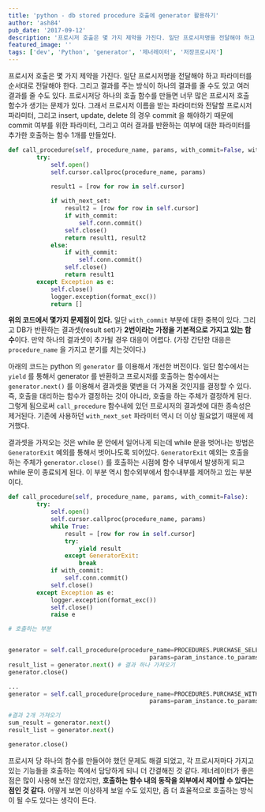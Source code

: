 ```yaml
---
title: 'python - db stored procedure 호출에 generator 활용하기'
author: 'ash84'
pub_date: '2017-09-12'
description: '프로시저 호출은 몇 가지 제약을 가진다. 일단 프로시저명을 전달해야 하고 파라미터를 순서대로 전달해야 한다. 그리고 결과를 주는 방식이 하나의 결과를 줄 수도 있고 여러 결과를 줄 수도 있다. 프로시저당 하나의 호출 함수를 만들면 너무 많은 프로시저 호출 함수가 생기는 문제가 있다. 그래서 프로시저 이름을 받는 파라미터와 전달할 프로시저 파라미터, 그리고 insert, update, delete 의 경우 commit 을 해야하기 때문에 commit 여부를 위한 파라미터, 그리고 여러 결과를 반환하는 여부에 대한 파라미터를 추가한 호'
featured_image: ''
tags: ['dev', 'Python', 'generator', '제너레이터', '저장프로시저']
---
```


프로시저 호출은 몇 가지 제약을 가진다. 일단 프로시저명을 전달해야 하고 파라미터를 순서대로 전달해야 한다. 그리고 결과를 주는 방식이 하나의 결과를 줄 수도 있고 여러 결과를 줄 수도 있다. 프로시저당 하나의 호출 함수를 만들면 너무 많은 프로시저 호출 함수가 생기는 문제가 있다. 그래서 프로시저 이름을 받는 파라미터와 전달할 프로시저 파라미터, 그리고 insert, update, delete 의 경우 commit 을 해야하기 때문에 commit 여부를 위한 파라미터, 그리고 여러 결과를 반환하는 여부에 대한 파라미터를 추가한 호출하는 함수 1개를 만들었다. 

```python 
def call_procedure(self, procedure_name, params, with_commit=False, with_next_set=False):
        try:
            self.open() 
            self.cursor.callproc(procedure_name, params)

            result1 = [row for row in self.cursor]
            
            if with_next_set:
                result2 = [row for row in self.cursor] 
                if with_commit: 
                    self.conn.commit() 
                self.close()
                return result1, result2
            else:
                if with_commit: 
                    self.conn.commit() 
                self.close()
                return result1
        except Exception as e:
            self.close()
            logger.exception(format_exc())
            return []
```

**위의 코드에서 몇가지 문제점이 있다.** 일단 `with_commit` 부분에 대한 중복이 있다. 그리고 DB가 반환하는 결과셋(result set)가 **2번이라는 가정을 기본적으로 가지고 있는 함수**이다. 만약 하나의 결과셋이 추가될 경우 대응이 어렵다. (가장 간단한 대응은 `procedure_name` 을 가지고 분기를 치는것이다.) 

아래의 코드는 python 의 `generator` 를 이용해서 개선한 버전이다. 일단 함수에서는 `yield` 를 통해서 generator 를 반환하고 프로시저를 호출하는 함수에서는 `generator.next()` 를 이용해서 결과셋을 몇번을 더 가져올 것인지를 결정할 수 있다. 즉, 호출을 대리하는 함수가 결정하는 것이 아니라, 호출을 하는 주체가 결정하게 된다. 그렇게 됨으로써 `call_procedure` 함수내에 있던 프로시저의 결과셋에 대한 종속성은 제거된다. 기존에 사용하던 `with_next_set` 파라미터 역시 더 이상 필요없기 때문에 제거했다. 

결과셋을 가져오는 것은 while 문 안에서 일어나게 되는데 while 문을 벗어나는 방법은 `GeneratorExit` 예외를 통해서 벗어나도록 되어있다. `GeneratorExit` 예외는 호출을 하는 주체가 `generator.close()` 를 호출하는 시점에 함수 내부에서 발생하게 되고 while 문이 종료되게 된다. 이 부분 역시 함수외부에서 함수내부를 제어하고 있는 부분이다. 

```python
def call_procedure(self, procedure_name, params, with_commit=False):
        try:
            self.open()
            self.cursor.callproc(procedure_name, params)
            while True:
                result = [row for row in self.cursor]
                try:
                    yield result
                except GeneratorExit:
                    break
            if with_commit: 
                self.conn.commit() 
            self.close()
        except Exception as e: 
            logger.exception(format_exc())
            self.close()
            raise e

# 호출하는 부분 


generator = self.call_procedure(procedure_name=PROCEDURES.PURCHASE_SELECT,
                                        params=param_instance.to_params())
result_list = generator.next() # 결과 하나 가져오기 
generator.close()

...
generator = self.call_procedure(procedure_name=PROCEDURES.PURCHASE_WITH_SUM_SELECT,
                                        params=param_instance.to_params())            

#결과 2개 가져오기 
sum_result = generator.next()            
result_list = generator.next()

generator.close() 
```

프로시저 당 하나의 함수를 만들어야 했던 문제도 해결 되었고, 각 프로시저마다 가지고있는 기능들을 호출하는 쪽에서 담당하게 되니 더 간결해진 것 같다. 제너레이터가 좋은 점은 많이 사용해 보진 않았지만, **호출하는 함수 내의 동작을 외부에서 제어할 수 있다는 점인 것 같다.** 어떻게 보면 이상하게 보일 수도 있지만, 좀 더 효율적으로 호출하는 방식이 될 수도 있다는 생각이 든다. 
